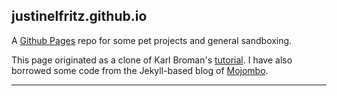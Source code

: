 ## justinelfritz.github.io

A [Github Pages](https://pages.github.com) repo for some pet projects and general sandboxing. 

This page originated as a clone of Karl Broman's [tutorial](https://kbroman.org/simple_site). I have also borrowed some code from the Jekyll-based blog of [Mojombo](http://github.com/mojombo/jekyll). 

---
